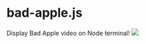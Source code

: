 # bad-apple.js
Display Bad Apple video on Node terminal!
[![](https://i9.ytimg.com/vi/4WxbU1j7pCs/mqdefault.jpg?time=1622121900000&sqp=CKy7voUG&rs=AOn4CLBXvlLNzjRRzI9qSZkfEzf1bY9vZA)](https://youtu.be/4WxbU1j7pCs)
